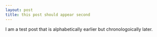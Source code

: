 ```yaml
---
layout: post
title: this post should appear second
---
```


I am a test post that is alphabetically earlier but chronologoically later.
